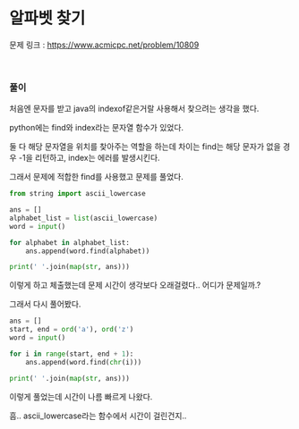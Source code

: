 알파벳 찾기
===

문제 링크 : https://www.acmicpc.net/problem/10809

<br>

### 풀이

처음엔 문자를 받고 java의 indexof같은거랄 사용해서 찾으려는 생각을 했다.

python에는 find와 index라는 문자열 함수가 있었다.

둘 다 해당 문자열을 위치를 찾아주는 역할을 하는데 차이는 find는 해당 문자가 없을 경우 -1을 리턴하고, index는 에러를 발생시킨다.

그래서 문제에 적합한 find를 사용했고 문제를 풀었다.

```Python
from string import ascii_lowercase

ans = []
alphabet_list = list(ascii_lowercase)
word = input()

for alphabet in alphabet_list:
    ans.append(word.find(alphabet))

print(' '.join(map(str, ans)))

```

이렇게 하고 체출했는데 문제 시간이 생각보다 오래걸렸다.. 어디가 문제일까.?

그래서 다시 풀어봤다.

```Python
ans = []
start, end = ord('a'), ord('z')
word = input()

for i in range(start, end + 1):
    ans.append(word.find(chr(i)))

print(' '.join(map(str, ans)))

```

이렇게 풀었는데 시간이 나름 빠르게 나왔다.

흠.. ascii_lowercase라는 함수에서 시간이 걸린건지..